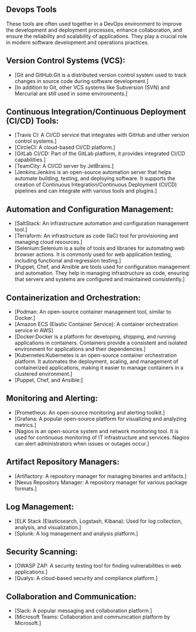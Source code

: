 
## Devops Tools

These tools are often used together in a DevOps environment to improve the development and deployment processes, enhance collaboration, and ensure the reliability and scalability of applications. They play a crucial role in modern software development and operations practices.


## Version Control Systems (VCS):

- [Git and GitHub:Git is a distributed version control system used to track changes in source code during software development.]
- [In addition to Git, other VCS systems like Subversion (SVN) and Mercurial are still used in some environments.]


## Continuous Integration/Continuous Deployment (CI/CD) Tools:

- [Travis CI: A CI/CD service that integrates with GitHub and other version control systems.]
- [CircleCI: A cloud-based CI/CD platform.]
- [GitLab CI/CD: Part of the GitLab platform, it provides integrated CI/CD capabilities.]
- [TeamCity: A CI/CD server by JetBrains.]
- [Jenkins:Jenkins is an open-source automation server that helps automate building, testing, and deploying software. It supports the creation of Continuous Integration/Continuous Deployment (CI/CD) pipelines and can integrate with various tools and plugins.]


## Automation and Configuration Management:

- [SaltStack: An infrastructure automation and configuration management tool.]
- [Terraform: An infrastructure as code (IaC) tool for provisioning and managing cloud resources.]
- [Selenium:Selenium is a suite of tools and libraries for automating web browser actions. It is commonly used for web application testing, including functional and regression testing.]
- [Puppet, Chef, and Ansible are tools used for configuration management and automation. They help in managing infrastructure as code, ensuring that servers and systems are configured and maintained consistently.]





## Containerization and Orchestration:

- [Podman: An open-source container management tool, similar to Docker.]
- [Amazon ECS (Elastic Container Service): A container orchestration service in AWS]
- [Docker:Docker is a platform for developing, shipping, and running applications in containers. Containers provide a consistent and isolated environment for applications and their dependencies.]
- [Kubernetes:Kubernetes is an open-source container orchestration platform. It automates the deployment, scaling, and management of containerized applications, making it easier to manage containers in a clustered environment.]
- [Puppet, Chef, and Ansible:]



## Monitoring and Alerting:

- [Prometheus: An open-source monitoring and alerting toolkit.]
- [Grafana: A popular open-source platform for visualizing and analyzing metrics.]
- [Nagios is an open-source system and network monitoring tool. It is used for continuous monitoring of IT infrastructure and services. Nagios can alert administrators when issues or outages occur.]



## Artifact Repository Managers:

- [Artifactory: A repository manager for managing binaries and artifacts.]
- [Nexus Repository Manager: A repository manager for various package formats.]




## Log Management:

- [ELK Stack (Elasticsearch, Logstash, Kibana): Used for log collection, analysis, and visualization.]
- [Splunk: A log management and analysis platform.]



## Security Scanning:
- [OWASP ZAP: A security testing tool for finding vulnerabilities in web applications.]
- [Qualys: A cloud-based security and compliance platform.]



## Collaboration and Communication:

- [Slack: A popular messaging and collaboration platform.]
- [Microsoft Teams: Collaboration and communication platform by Microsoft.]
